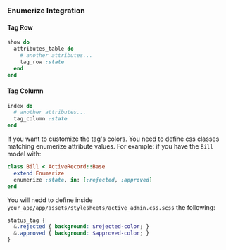 ### Enumerize Integration

#### Tag Row

```ruby
show do
  attributes_table do
    # another attributes...
    tag_row :state
  end
end
```

#### Tag Column

```ruby
index do
  # another attributes...
  tag_column :state
end
```

If you want to customize the tag's colors. You need to define css classes matching enumerize attribute values. For example: if you have the `Bill` model with:

```ruby
class Bill < ActiveRecord::Base
  extend Enumerize
  enumerize :state, in: [:rejected, :approved]
end
```

You will nedd to define inside `your_app/app/assets/stylesheets/active_admin.css.scss` the following:

```scss
status_tag {
  &.rejected { background: $rejected-color; }
  &.approved { background: $approved-color; }
}
```
